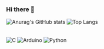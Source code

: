 ### Hi there 👋
![Anurag's GitHub stats](https://github-readme-stats.vercel.app/api?username=LuisfgnCS&show_icons=true&theme=radical)
![Top Langs](https://github-readme-stats.vercel.app/api/top-langs/?username=LuisfgnCS&theme=radical&layout=compact)
<div style="display: inline_block"><br>
  <img align="center" alt="C" height="35" width="45" src="https://cdn.jsdelivr.net/gh/devicons/devicon@latest/icons/c/c-plain.svg">
  <img align="center" alt="Arduino" height="35" width="45" src="https://cdn.jsdelivr.net/gh/devicons/devicon@latest/icons/arduino/arduino-original.svg">
  <img align="center" alt="Python" height="35" width="45" src="https://cdn.jsdelivr.net/gh/devicons/devicon/icons/python/python-original.svg">
</div>
<!--
**LuisfgnCS/LuisfgnCS** is a ✨ _special_ ✨ repository because its `README.md` (this file) appears on your GitHub profile.
  
##
  
<div> 
 <a href = "https://www.linkedin.com/in/gabriel-vitor-grossi-louren%C3%A7o-285311276/"><img src="https://img.shields.io/badge/LinkedIn-0077B5?style=for-the-badge&logo=linkedin&logoColor=white" target="_blank"></a>
 <a href = "mailto:gabrielvitorcom@hotmail.com"><img src="https://img.shields.io/badge/Gmail-D14836?style=for-the-badge&logo=gmail&logoColor=white" target="_blank"></a>
 <a href="https://discordapp.com/users/232177678172684289/" target="_blank"><img src="https://img.shields.io/badge/Discord-7289DA?style=for-the-badge&logo=discord&logoColor=white" target="_blank"></a> 
 <a href = "https://wa.me/5511910449191"><img src="https://img.shields.io/badge/WhatsApp-25D366?style=for-the-badge&logo=whatsapp&logoColor=white" target="_blank"></a>
 

<picture>
  <source media="(prefers-color-scheme: dark)" srcset="https://raw.githubusercontent.com/LuisfgnCS/LuisfgnCS/output/github-contribution-grid-snake-dark.svg">
  <source media="(prefers-color-scheme: light)" srcset="https://raw.githubusercontent.com/LuisfgnCS/LuisfgnCS/output/github-contribution-grid-snake.svg">
  <img alt="github contribution grid snake animation" src="https://raw.githubusercontent.com/LuisfgnCS/LuisfgnCS/output/github-contribution-grid-snake.svg">
</picture>

<\div>
